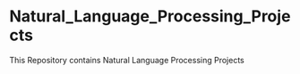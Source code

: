 # Natural_Language_Processing_Projects
This Repository contains Natural Language Processing Projects

